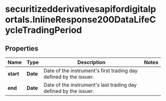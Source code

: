 # securitizedderivativesapifordigitalportals.InlineResponse200DataLifeCycleTradingPeriod

## Properties

Name | Type | Description | Notes
------------ | ------------- | ------------- | -------------
**start** | **Date** | Date of the instrument&#39;s first trading day defined by the issuer. | 
**end** | **Date** | Date of the instrument&#39;s last trading day defined by the issuer. | 


